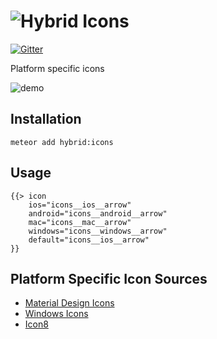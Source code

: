 # ![Hybrid](http://i.imgur.com/jUDMlbO.png) Icons

[![Gitter](https://badges.gitter.im/Join%20Chat.svg)](https://gitter.im/meteorhybrid/platform?utm_source=badge&utm_medium=badge&utm_campaign=pr-badge)

Platform specific icons

![demo](http://i.imgur.com/WaxGg1M.png)

## Installation
```
meteor add hybrid:icons
```

## Usage
```
{{> icon 
    ios="icons__ios__arrow"
    android="icons__android__arrow"
    mac="icons__mac__arrow"
    windows="icons__windows__arrow"
    default="icons__ios__arrow"
}}
```

## Platform Specific Icon Sources
* [Material Design Icons](https://github.com/google/material-design-icons)
* [Windows Icons](https://github.com/winjs/winjs/tree/master/src/fonts)
* [Icon8](http://icons8.com/)
